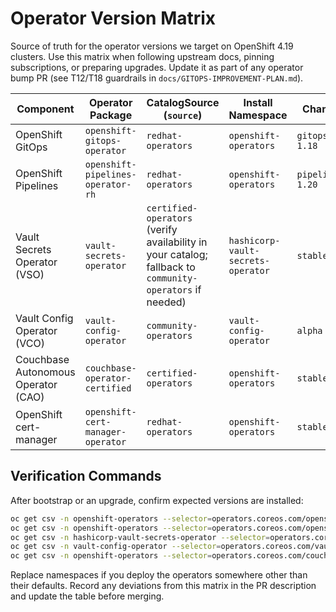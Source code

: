 # Operator Version Matrix

Source of truth for the operator versions we target on OpenShift 4.19 clusters. Use this matrix when following upstream docs, pinning subscriptions, or preparing upgrades. Update it as part of any operator bump PR (see T12/T18 guardrails in `docs/GITOPS-IMPROVEMENT-PLAN.md`).

| Component | Operator Package | CatalogSource (`source`) | Install Namespace | Channel | Starting CSV / Version | Upstream Docs |
|-----------|------------------|--------------------------|------------------|---------|------------------------|---------------|
| OpenShift GitOps | `openshift-gitops-operator` | `redhat-operators` | `openshift-operators` | `gitops-1.18` | `openshift-gitops-operator.v1.18.0` | https://docs.redhat.com/en/documentation/red_hat_openshift_gitops/1.18 |
| OpenShift Pipelines | `openshift-pipelines-operator-rh` | `redhat-operators` | `openshift-operators` | `pipelines-1.20` | `openshift-pipelines-operator-rh.v1.20.0` | https://docs.redhat.com/en/documentation/red_hat_openshift_pipelines/1.20 |
| Vault Secrets Operator (VSO) | `vault-secrets-operator` | `certified-operators` (verify availability in your catalog; fallback to `community-operators` if needed) | `hashicorp-vault-secrets-operator` | `stable` | `vault-secrets-operator.v1.0.1` | https://developer.hashicorp.com/vault/docs/platform/k8s/vso |
| Vault Config Operator (VCO) | `vault-config-operator` | `community-operators` | `vault-config-operator` | `alpha` | `vault-config-operator.v0.8.34` | https://github.com/redhat-cop/vault-config-operator |
| Couchbase Autonomous Operator (CAO) | `couchbase-operator-certified` | `certified-operators` | `openshift-operators` | `stable` | `<verify in cluster>` | https://docs.couchbase.com/operator/current/overview.html |
| OpenShift cert-manager | `openshift-cert-manager-operator` | `redhat-operators` | `openshift-operators` | `stable-v1` | `<verify in cluster>` | https://github.com/openshift/cert-manager-operator |

## Verification Commands

After bootstrap or an upgrade, confirm expected versions are installed:

```bash
oc get csv -n openshift-operators --selector=operators.coreos.com/openshift-gitops-operator.openshift-operators
oc get csv -n openshift-operators --selector=operators.coreos.com/openshift-pipelines-operator-rh.openshift-operators
oc get csv -n hashicorp-vault-secrets-operator --selector=operators.coreos.com/vault-secrets-operator.vault-secrets-operator
oc get csv -n vault-config-operator --selector=operators.coreos.com/vault-config-operator.vault-config-operator
oc get csv -n openshift-operators --selector=operators.coreos.com/couchbase-operator-certified.openshift-operators
```

Replace namespaces if you deploy the operators somewhere other than their defaults. Record any deviations from this matrix in the PR description and update the table before merging.

